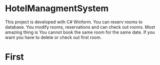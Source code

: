 # HotelManagmentSystem

This project is developed with C# Winform. You can reserv rooms to database. You modify rooms, reservations and can check out rooms. Most amazing thing is 
You cannot book the same room for the same date. If you want you have to delete or check out first room. 
# First
